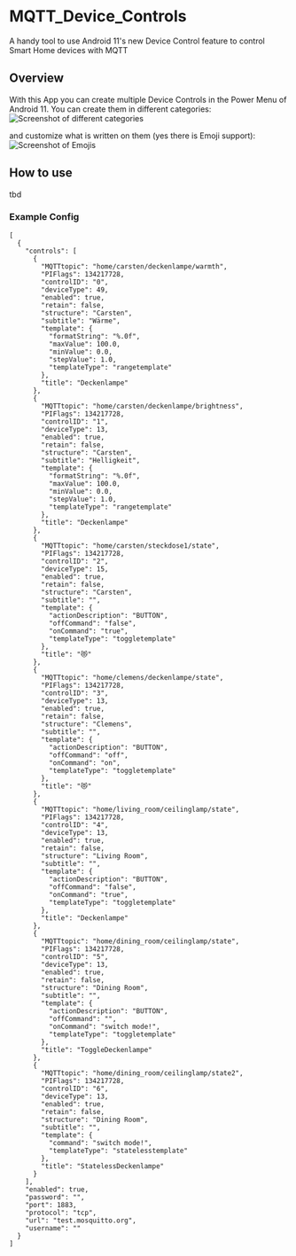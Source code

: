 # MQTT_Device_Controls
A handy tool to use Android 11's new Device Control feature to control Smart Home devices with MQTT

## Overview
With this App you can create multiple Device Controls in the Power Menu of Android 11.
You can create them in different categories:
![Screenshot of different categories](https://github.com/Cast39/MQTT_Device_Controls/blob/master/images/Screenshot_20201011-153858.png?raw=true)

and customize what is written on them (yes there is Emoji support):
![Screenshot of Emojis](https://github.com/Cast39/MQTT_Device_Controls/blob/master/images/Screenshot_20201011-155017.png?raw=true)


## How to use
tbd

### Example Config
```
[
  {
    "controls": [
      {
        "MQTTtopic": "home/carsten/deckenlampe/warmth",
        "PIFlags": 134217728,
        "controlID": "0",
        "deviceType": 49,
        "enabled": true,
        "retain": false,
        "structure": "Carsten",
        "subtitle": "Wärme",
        "template": {
          "formatString": "%.0f",
          "maxValue": 100.0,
          "minValue": 0.0,
          "stepValue": 1.0,
          "templateType": "rangetemplate"
        },
        "title": "Deckenlampe"
      },
      {
        "MQTTtopic": "home/carsten/deckenlampe/brightness",
        "PIFlags": 134217728,
        "controlID": "1",
        "deviceType": 13,
        "enabled": true,
        "retain": false,
        "structure": "Carsten",
        "subtitle": "Helligkeit",
        "template": {
          "formatString": "%.0f",
          "maxValue": 100.0,
          "minValue": 0.0,
          "stepValue": 1.0,
          "templateType": "rangetemplate"
        },
        "title": "Deckenlampe"
      },
      {
        "MQTTtopic": "home/carsten/steckdose1/state",
        "PIFlags": 134217728,
        "controlID": "2",
        "deviceType": 15,
        "enabled": true,
        "retain": false,
        "structure": "Carsten",
        "subtitle": "",
        "template": {
          "actionDescription": "BUTTON",
          "offCommand": "false",
          "onCommand": "true",
          "templateType": "toggletemplate"
        },
        "title": "😻"
      },
      {
        "MQTTtopic": "home/clemens/deckenlampe/state",
        "PIFlags": 134217728,
        "controlID": "3",
        "deviceType": 13,
        "enabled": true,
        "retain": false,
        "structure": "Clemens",
        "subtitle": "",
        "template": {
          "actionDescription": "BUTTON",
          "offCommand": "off",
          "onCommand": "on",
          "templateType": "toggletemplate"
        },
        "title": "😻"
      },
      {
        "MQTTtopic": "home/living_room/ceilinglamp/state",
        "PIFlags": 134217728,
        "controlID": "4",
        "deviceType": 13,
        "enabled": true,
        "retain": false,
        "structure": "Living Room",
        "subtitle": "",
        "template": {
          "actionDescription": "BUTTON",
          "offCommand": "false",
          "onCommand": "true",
          "templateType": "toggletemplate"
        },
        "title": "Deckenlampe"
      },
      {
        "MQTTtopic": "home/dining_room/ceilinglamp/state",
        "PIFlags": 134217728,
        "controlID": "5",
        "deviceType": 13,
        "enabled": true,
        "retain": false,
        "structure": "Dining Room",
        "subtitle": "",
        "template": {
          "actionDescription": "BUTTON",
          "offCommand": "",
          "onCommand": "switch mode!",
          "templateType": "toggletemplate"
        },
        "title": "ToggleDeckenlampe"
      },
      {
        "MQTTtopic": "home/dining_room/ceilinglamp/state2",
        "PIFlags": 134217728,
        "controlID": "6",
        "deviceType": 13,
        "enabled": true,
        "retain": false,
        "structure": "Dining Room",
        "subtitle": "",
        "template": {
          "command": "switch mode!",
          "templateType": "statelesstemplate"
        },
        "title": "StatelessDeckenlampe"
      }
    ],
    "enabled": true,
    "password": "",
    "port": 1883,
    "protocol": "tcp",
    "url": "test.mosquitto.org",
    "username": ""
  }
]
```
